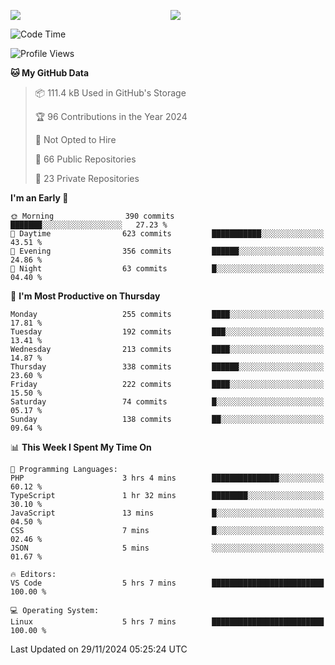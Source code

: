 <p style="display:flex;align-items:center;column-gap:0.5rem;" align="center">
  <img style="flex-grow:1;align-self:stretch;object-fit:cover;"  src ="https://github-readme-stats.vercel.app/api?username=gnoluv9x&show_icons=true&count_private=true&theme=chartreuse-dark&hide_border=true">
  <img style="flex-grow:1;align-self:stretch;object-fit:cover;"src ="https://github-readme-stats.vercel.app/api/top-langs/?username=gnoluv9x&layout=compact&hide_border=true&theme=chartreuse-dark&&langs_count=6&hide=jupyter%20notebook,tex,css,php&exclude_repo=Pacman-AI">
</p>

<!--START_SECTION:waka-->
![Code Time](http://img.shields.io/badge/Code%20Time-950%20hrs%2035%20mins-blue)

![Profile Views](http://img.shields.io/badge/Profile%20Views-1-blue)

**🐱 My GitHub Data** 

> 📦 111.4 kB Used in GitHub's Storage 
 > 
> 🏆 96 Contributions in the Year 2024
 > 
> 🚫 Not Opted to Hire
 > 
> 📜 66 Public Repositories 
 > 
> 🔑 23 Private Repositories 
 > 
**I'm an Early 🐤** 

```text
🌞 Morning                390 commits         ███████░░░░░░░░░░░░░░░░░░   27.23 % 
🌆 Daytime                623 commits         ███████████░░░░░░░░░░░░░░   43.51 % 
🌃 Evening                356 commits         ██████░░░░░░░░░░░░░░░░░░░   24.86 % 
🌙 Night                  63 commits          █░░░░░░░░░░░░░░░░░░░░░░░░   04.40 % 
```
📅 **I'm Most Productive on Thursday** 

```text
Monday                   255 commits         ████░░░░░░░░░░░░░░░░░░░░░   17.81 % 
Tuesday                  192 commits         ███░░░░░░░░░░░░░░░░░░░░░░   13.41 % 
Wednesday                213 commits         ████░░░░░░░░░░░░░░░░░░░░░   14.87 % 
Thursday                 338 commits         ██████░░░░░░░░░░░░░░░░░░░   23.60 % 
Friday                   222 commits         ████░░░░░░░░░░░░░░░░░░░░░   15.50 % 
Saturday                 74 commits          █░░░░░░░░░░░░░░░░░░░░░░░░   05.17 % 
Sunday                   138 commits         ██░░░░░░░░░░░░░░░░░░░░░░░   09.64 % 
```


📊 **This Week I Spent My Time On** 

```text
💬 Programming Languages: 
PHP                      3 hrs 4 mins        ███████████████░░░░░░░░░░   60.12 % 
TypeScript               1 hr 32 mins        ████████░░░░░░░░░░░░░░░░░   30.10 % 
JavaScript               13 mins             █░░░░░░░░░░░░░░░░░░░░░░░░   04.50 % 
CSS                      7 mins              █░░░░░░░░░░░░░░░░░░░░░░░░   02.46 % 
JSON                     5 mins              ░░░░░░░░░░░░░░░░░░░░░░░░░   01.67 % 

🔥 Editors: 
VS Code                  5 hrs 7 mins        █████████████████████████   100.00 % 

💻 Operating System: 
Linux                    5 hrs 7 mins        █████████████████████████   100.00 % 
```


 Last Updated on 29/11/2024 05:25:24 UTC
<!--END_SECTION:waka-->

